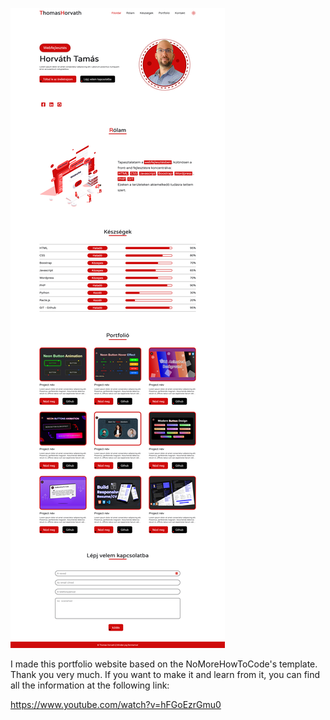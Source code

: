 ![Review](https://github.com/Thomas-Horvath/Responsive-Personal-Portfolio/blob/main/preview.png)


I made this portfolio website based on the NoMoreHowToCode's template. Thank you very much.
If you want to make it and learn from it, you can find all the information at the following link:

https://www.youtube.com/watch?v=hFGoEzrGmu0